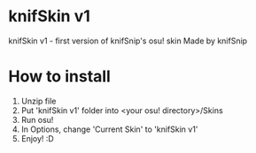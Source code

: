 # knifSkin v1
knifSkin v1 - first version of knifSnip's osu! skin
Made by knifSnip

# How to install
1. Unzip file
2. Put 'knifSkin v1' folder into <your osu! directory>/Skins
3. Run osu!
4. In Options, change 'Current Skin' to 'knifSkin v1'
5. Enjoy! :D
